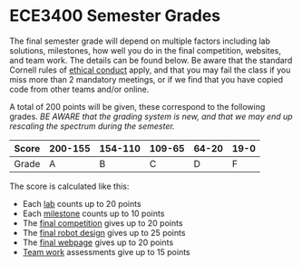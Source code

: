 # ECE3400 Semester Grades

The final semester grade will depend on multiple factors including lab solutions, milestones, how well you do in the final competition, websites, and team work. The details can be found below. Be aware that the standard Cornell rules of [ethical conduct](https://www.dfa.cornell.edu/sites/default/files/policy/vol4_6.pdf) apply, and that you may fail the class if you miss more than 2 mandatory meetings, or if we find that you have copied code from other teams and/or online.

A total of 200 points will be given, these correspond to the following grades. *BE AWARE that the grading system is new, and that we may end up rescaling the spectrum during the semester.*


[//]: # "Score | 200-185 | 184-170 | 169-155 | 154-140 | 139-125 | 124-110 | 109-95 | 94-80 | 79-65 | 64-50 | 49-35 | 34-20 | 19-0>"
[//]: # "----- | --------|---------|---------|---------|---------|---------|--------|-------|-------|-------|-------|-------|-------"
[//]: # "Grade	|    A+   |    A    |    A-   |    B+   |    B    |    B-   |  C+    |   C   |   C-  |  D+   |   D   |  D-   |   F >"

Score | 200-155 |  154-110 | 109-65 |  64-20 | 19-0
----- | --------|----------|--------|--------|------
Grade	|    A    |     B    |   C    |    D   |   F   

The score is calculated like this:

* Each [lab](Lab_score.md) counts up to 20 points
* Each [milestone](Milestone_score.md) counts up to 10 points
* The [final competition](Final_Competition.md) gives up to 20 points 
* The [final robot design](Design_score.md) gives up to 25 points
* The [final webpage](Design_score.md) gives up to 20 points
* [Team work](Team_score.md) assessments give up to 15 points
